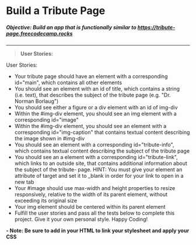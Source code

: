 # Build a Tribute Page
##### Objective: Build an app that is functionally similar to https://tribute-page.freecodecamp.rocks

------------


> **User Stories:**

User Stories:

- Your tribute page should have an element with a corresponding id="main", which contains all other elements
- You should see an element with an id of title, which contains a string (i.e. text), that describes the subject of the tribute page (e.g. "Dr. Norman Borlaug")
- You should see either a figure or a div element with an id of img-div
- Within the #img-div element, you should see an img element with a corresponding id="image"
- Within the #img-div element, you should see an element with a corresponding id="img-caption" that contains textual content describing the image shown in #img-div
- You should see an element with a corresponding id="tribute-info", which contains textual content describing the subject of the tribute page
- You should see an a element with a corresponding id="tribute-link", which links to an outside site, that contains additional information about the subject of the tribute- page. HINT: You must give your element an attribute of target and set it to _blank in order for your link to open in a new tab
- Your #image should use max-width and height properties to resize responsively, relative to the width of its parent element, without exceeding its original size
- Your img element should be centered within its parent element
- Fulfill the user stories and pass all the tests below to complete this project. Give it your own personal style. Happy Coding!

**- Note: Be sure to add <link rel="stylesheet" href="styles.css"> in your HTML to link your stylesheet and apply your CSS**